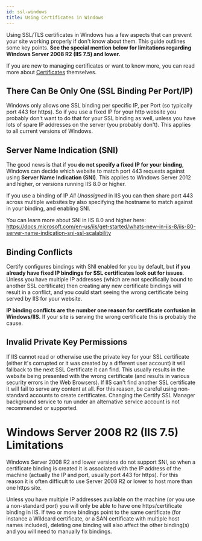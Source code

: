 ```yaml
---
id: ssl-windows
title: Using Certificates in Windows
---
```


Using SSL/TLS certificates in Windows has a few aspects that can prevent your site working properly if don't know about them. This guide outlines some key points. **See the special mention below for limitations regarding Windows Server 2008 R2 (IIS 7.5) and lower.**

If you are new to managing certificates or want to know more, you can read more about [Certificates](certificates) themselves.

## There Can Be Only One (SSL Binding Per Port/IP)
Windows only allows one SSL binding per specific IP, per Port (so typically port 443 for https). So if you use a fixed IP for your http website you probably don't want to do that for your SSL binding as well, unless you have lots of spare IP addresses on the server (you probably don't). This applies to all current versions of Windows.

## Server Name Indication (SNI)
The good news is that if you **do not specify a fixed IP for your binding**, Windows can decide which website to match port 443 requests against using **Server Name Indication (SNI)**. This applies to Windows Server 2012 and higher, or versions running IIS 8.0 or higher.

If you use a binding of IP *All Unassigned* in IIS you can then share port 443 across multiple websites by also specifying the hostname to match against in your binding, and enabling SNI.

You can learn more about SNI in IIS 8.0 and higher here: https://docs.microsoft.com/en-us/iis/get-started/whats-new-in-iis-8/iis-80-server-name-indication-sni-ssl-scalability

## Binding Conflicts
Certify configures bindings with SNI enabled for you by default, but **if you already have fixed IP bindings for SSL certificates look out for issues**. Unless you have multiple IP addresses (which are not specifically bound to another SSL certificate) then creating any new certificate bindings will result in a conflict, and you could start seeing the wrong certificate being served by IIS for your website. 

**IP binding conflicts are the number one reason for certificate confusion in Windows/IIS.** 
If your site is serving the wrong certificate this is probably the cause.

 ## Invalid Private Key Permissions
If IIS cannot read or otherwise use the private key for your SSL certificate (either it's corrupted or it was created by a different user account) it will fallback to the next SSL Certificate it can find. This usually results in the website being presented with the wrong certificate (and results in various security errors in the Web Browsers). If IIS can't find another SSL certificate it will fail to serve any content at all. For this reason, be careful using non-standard accounts to create certificates. Changing the Certify SSL Manager background service to run under an alternative service account is not recommended or supported.

# Windows Server 2008 R2 (IIS 7.5) Limitations
Windows Server 2008 R2 and lower versions do not support SNI, so when a certificate binding is created it is associated with the IP address of the machine (actually the IP and port, usually port 443 for https). For this reason it is often difficult to use Server 2008 R2 or lower to host more than one https site.

 Unless you have multiple IP addresses available on the machine (or you use a non-standard port) you will only be able to have one https/certificate binding in IIS. If two or more bindings point to the same certificate (for instance a Wildcard certificate, or a SAN certificate with multiple host names included), deleting one binding will also affect the other binding(s) and you will need to manually fix bindings.


